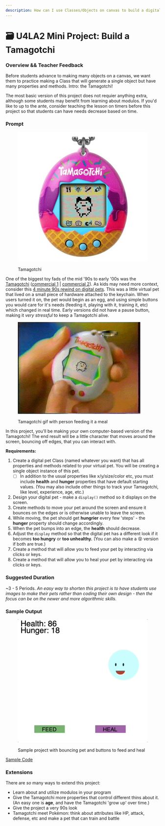 ```yaml
---
description: How can I use Classes/Objects on canvas to build a digital pet?
---
```


# 🗃 U4LA2 Mini Project: Build a Tamagotchi

### Overview && Teacher Feedback

Before students advance to making many objects on a canvas, we want them to practice making a Class that will generate a single object but have many properties and methods. Intro: the Tamagotchi!

The most basic version of this project does not requier anything extra, although some students may benefit from learning about modulos. If you'd like to up to the ante, consider teaching the lesson on timers before this project so that students can have needs decrease based on time.

### Prompt

<figure><img src="../.gitbook/assets/image (6) (1).png" alt=""><figcaption><p>Tamagotchi</p></figcaption></figure>

One of the biggest toy fads of the mid '90s to early '00s was the [Tamagotchi](https://en.wikipedia.org/wiki/Tamagotchi) ([commercial 1](https://youtu.be/DAahOV63\_wA) | [commercial 2](https://youtu.be/G-dnRcAekBU)). As kids may need more context, consider this [4 minute 90s rewind on digital pets](https://youtu.be/teNYpJ32stY). This was a little virtual pet that lived on a small piece of hardware attached to the keychain. When users turned it on, the pet would begin as an egg, and using simple buttons you would care for it's needs (feeding it, playing with it, training it, etc) which changed in real time. Early versions did not have a pause button, making it _very stressful_ to keep a Tamagotchi alive.

<figure><img src="../.gitbook/assets/tamagotchi.gif" alt=""><figcaption><p>Tamagotchi gif with person feeding it a meal</p></figcaption></figure>

In this project, you'll be making your own computer-based version of the Tamagotchi! The end result will be a little character that moves around the screen, bouncing off edges, that you can interact with.

**Requirements:**

1. Create a digital pet Class (named whatever you want) that has all properties and methods related to your virtual pet. You will be creating a single object instance of this pet.
   * [ ] In addition to the usual properties like x/y/size/color etc, you must include **health** and **hunger** properties that have default starting values. (You may also include other things to track your Tamagotchi, like level, experience, age, etc.)
2. Design your digital pet - make a `display()` method so it displays on the screen.
3. Create methods to move your pet around the screen and ensure it bounces on the edges or is otherwise unable to leave the screen.
4. While moving, the pet should get **hungrier** every few 'steps' - the **hunger** property should change accordingly.
5. When the pet bumps into an edge, the **health** should decrease.
6. Adjust the `display` method so that the digital pet has a different look if it becomes **too hungry** or **too unhealthy.** (You can also make a 😵 version if both are true.)
7. Create a method that will allow you to feed your pet by interacting via clicks or keys.
8. Create a method that will allow you to heal your pet by interacting via clicks or keys.

### Suggested Duration

\~3 - 5 Periods. _An easy way to shorten this project is to have students use images to make their pets rather than coding their own design - then the focus can be on the newer and more algorithmic skills._

### Sample Output

<figure><img src="../.gitbook/assets/tamagotchisample.gif" alt=""><figcaption><p>Sample project with bouncing pet and buttons to feed and heal</p></figcaption></figure>

[Sample Code](https://trinket.io/library/trinkets/3bdbb446e5)

### Extensions

There are _so_ many ways to extend this project:

* Learn about and utilize modulos in your program
* Give the Tamagotchi more properties that control different thins about it. (An easy one is **age**, and have the Tamagotchi 'grow up' over time.)
* Give the project a very 90s look
* Tamagotchi meet Pokémon: think about attributes like HP, attack, defense, etc and make a pet that can train and battle
